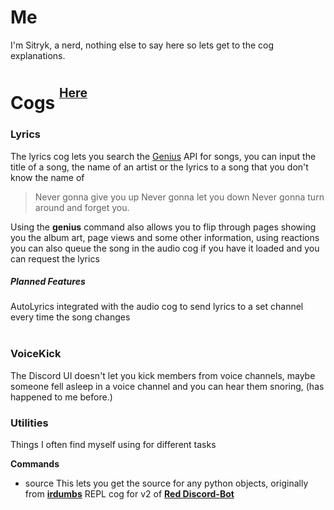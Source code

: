 # Me

I'm Sitryk, a nerd, nothing else to say here so lets get to the cog explanations.

# Cogs <sup><supb><sup>[Here](github.com/Sitryk/sitcogsv3)</sup></sup></sup>

### Lyrics

The lyrics cog lets you search the [Genius](genius) API for songs, you can input the title of a song, the name of an artist or the lyrics to a song that you don't know the name of
> Never gonna give you up
> Never gonna let you down
> Never gonna turn around and forget you.

Using the **genius** command also allows you to flip through pages showing you the album art, page views and some other information, using reactions you can also queue the song in the audio cog if you have it loaded and you can request the lyrics

##### Planned Features

AutoLyrics integrated with the audio cog to send lyrics to a set channel every time the song changes
<br>
<br>

### VoiceKick

The Discord UI doesn't let you kick members from voice channels, maybe someone fell asleep in a voice channel and you can hear them snoring, (has happened to me before.)

### Utilities

Things I often find myself using for different tasks

**Commands**
    
 - source
  This lets you get the source for any python objects, originally from **[irdumbs](irdumbs)** REPL cog for v2 of **[Red Discord-Bot](red)**


[genius]: https://genius.com
[irdumbs]: https://github.com/irdumbs
[red]: https://github.com/Cog-Creators/Red-DiscordBot
